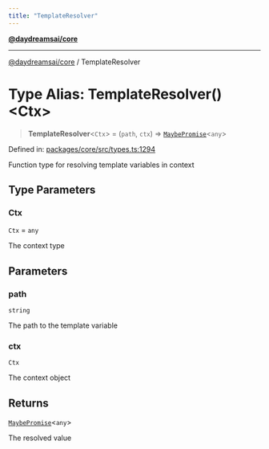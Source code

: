 ```yaml
---
title: "TemplateResolver"
---
```


[**@daydreamsai/core**](./api-reference.md)

***

[@daydreamsai/core](./api-reference.md) / TemplateResolver

# Type Alias: TemplateResolver()\<Ctx\>

> **TemplateResolver**\<`Ctx`\> = (`path`, `ctx`) => [`MaybePromise`](./MaybePromise.md)\<`any`\>

Defined in: [packages/core/src/types.ts:1294](https://github.com/dojoengine/daydreams/blob/bbf75946e0d6d99fbdde4cebb2f8a4e8926724f1/packages/core/src/types.ts#L1294)

Function type for resolving template variables in context

## Type Parameters

### Ctx

`Ctx` = `any`

The context type

## Parameters

### path

`string`

The path to the template variable

### ctx

`Ctx`

The context object

## Returns

[`MaybePromise`](./MaybePromise.md)\<`any`\>

The resolved value

